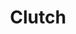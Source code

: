 ---
codehost: https://github.com/lyft/clutch
logohandle: clutchsh
sort: clutch
title: Clutch
twitter: https://x.com/clutchdotsh
website: https://clutch.sh/
---